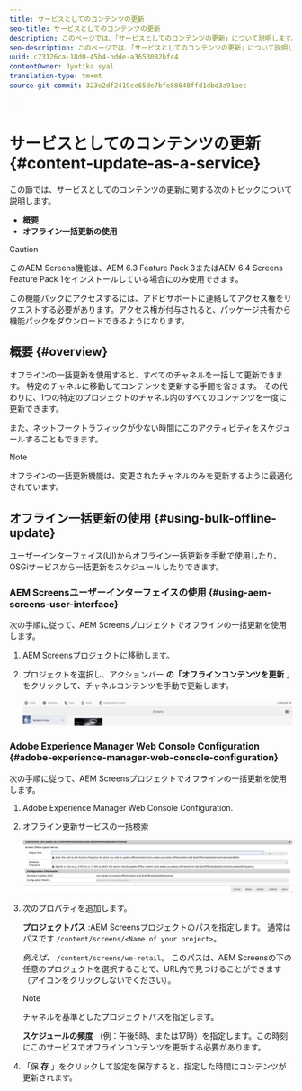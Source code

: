 ```yaml
---
title: サービスとしてのコンテンツの更新
seo-title: サービスとしてのコンテンツの更新
description: このページでは、「サービスとしてのコンテンツの更新」について説明します。
seo-description: このページでは、「サービスとしてのコンテンツの更新」について説明します。
uuid: c73126ca-18d0-45b4-bdde-a3653082bfc4
contentOwner: Jyotika syal
translation-type: tm+mt
source-git-commit: 323e2df2419cc65de7bfe88648ffd1dbd3a91aec

---
```



# サービスとしてのコンテンツの更新 {#content-update-as-a-service}

この節では、サービスとしてのコンテンツの更新に関する次のトピックについて説明します。

* **概要**
* **オフライン一括更新の使用**

>[!CAUTION]
>
>このAEM Screens機能は、AEM 6.3 Feature Pack 3またはAEM 6.4 Screens Feature Pack 1をインストールしている場合にのみ使用できます。
>
>この機能パックにアクセスするには、アドビサポートに連絡してアクセス権をリクエストする必要があります。アクセス権が付与されると、パッケージ共有から機能パックをダウンロードできるようになります。

## 概要 {#overview}

オフラインの一括更新を使用すると、すべてのチャネルを一括して更新できます。 特定のチャネルに移動してコンテンツを更新する手間を省きます。 その代わりに、1つの特定のプロジェクトのチャネル内のすべてのコンテンツを一度に更新できます。

また、ネットワークトラフィックが少ない時間にこのアクティビティをスケジュールすることもできます。

>[!NOTE]
>
>オフラインの一括更新機能は、変更されたチャネルのみを更新するように最適化されています。

## オフライン一括更新の使用 {#using-bulk-offline-update}

ユーザーインターフェイス(UI)からオフライン一括更新を手動で使用したり、OSGiサービスから一括更新をスケジュールしたりできます。

### AEM Screensユーザーインターフェイスの使用 {#using-aem-screens-user-interface}

次の手順に従って、AEM Screensプロジェクトでオフラインの一括更新を使用します。

1. AEM Screensプロジェクトに移動します。
1. プロジェクトを選択し、アクションバー **の「オフラインコンテンツを更新** 」をクリックして、チャネルコンテンツを手動で更新します。

   ![screen_shot_2018-04-24at122256pm](assets/screen_shot_2018-04-24at122256pm.png)

### Adobe Experience Manager Web Console Configuration {#adobe-experience-manager-web-console-configuration}

次の手順に従って、AEM Screensプロジェクトでオフラインの一括更新を使用します。

1. Adobe Experience Manager Web Console Configuration.
1. オフライン更新サービスの一括検索

   ![screen_shot_2018-04-24at121428pm](assets/screen_shot_2018-04-24at121428pm.png)

1. 次のプロパティを追加します。

   **プロジェクトパス** :AEM Screensプロジェクトのパスを指定します。 通常はパスです `/content/screens/<Name of your project>`。

   *例えば*、 `/content/screens/we-retail`。 このパスは、AEM Screensの下の任意のプロジェクトを選択することで、URL内で見つけることができます（アイコンをクリックしないでください）。

   >[!NOTE]
   >
   >チャネルを基準としたプロジェクトパスを指定します。

   **スケジュールの頻度** （例：午後5時、または17時）を指定します。この時刻にこのサービスでオフラインコンテンツを更新する必要があります。

1. 「保 **存** 」をクリックして設定を保存すると、指定した時間にコンテンツが更新されます。

